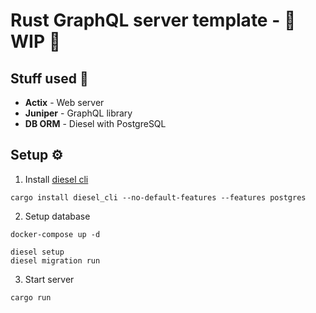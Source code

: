 # Rust GraphQL server template - 🚧 WIP 🚧

## Stuff used 👀

- **Actix** - Web server
- **Juniper** - GraphQL library
- **DB ORM** - Diesel with PostgreSQL

## Setup ⚙️

1. Install [diesel cli](https://diesel.rs/)

```
cargo install diesel_cli --no-default-features --features postgres
```

2. Setup database

```
docker-compose up -d

diesel setup
diesel migration run
```

3. Start server

```
cargo run
```
